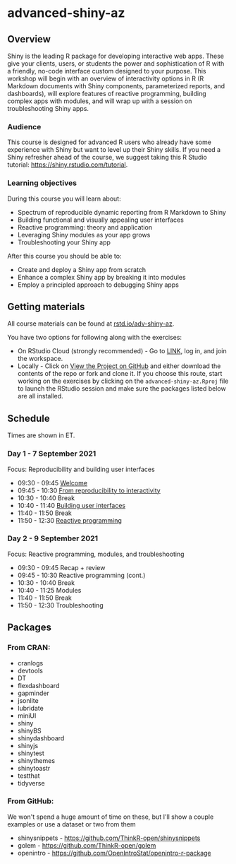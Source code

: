 # advanced-shiny-az

## Overview

Shiny is the leading R package for developing interactive web apps. These give your clients, users, or students the power and sophistication of R with a friendly, no-code interface custom designed to your purpose. This workshop will begin with an overview of interactivity options in R (R Markdown documents with Shiny components, parameterized reports, and dashboards), will explore features of reactive programming, building complex apps with modules, and will wrap up with a session on troubleshooting Shiny apps.

### Audience

This course is designed for advanced R users who already have some experience with Shiny but want to level up their Shiny skills.
If you need a Shiny refresher ahead of the course, we suggest taking this R Studio tutorial: https://shiny.rstudio.com/tutorial.

### Learning objectives

During this course you will learn about: 

-	Spectrum of reproducible dynamic reporting from R Markdown to Shiny
-	Building functional and visually appealing user interfaces
-	Reactive programming: theory and application
-	Leveraging Shiny modules as your app grows
-	Troubleshooting your Shiny app

After this course you should be able to:

- Create and deploy a Shiny app from scratch
- Enhance a complex Shiny app by breaking it into modules
- Employ a principled approach to debugging Shiny apps

## Getting materials

All course materials can be found at [rstd.io/adv-shiny-az](https://rstd.io/adv-shiny-az).

You have two options for following along with the exercises:

- On RStudio Cloud (strongly recommended) - Go to [LINK](), log in, and join the workspace.
- Locally - Click on [View the Project on GitHub](https://github.com/rstudio-education/advanced-shiny-az) and either download the contents of the repo or fork and clone it. If you choose this route, start working on the exercises by clicking on the `advanced-shiny-az.Rproj` file to launch the RStudio session and make sure the packages listed below are all installed.

## Schedule

Times are shown in ET.

### Day 1 - 7 September 2021

Focus: Reproducibility and building user interfaces

- 09:30 - 09:45 [Welcome](https://rstudio-education.github.io/advanced-shiny-az/00-welcome/00-welcome.pdf)
- 09:45 - 10:30 [From reproducibility to interactivity]()
- 10:30 - 10:40 Break
- 10:40 - 11:40 [Building user interfaces]()
- 11:40 - 11:50 Break
- 11:50 - 12:30 [Reactive programming]()

### Day 2 - 9 September 2021

Focus: Reactive programming, modules, and troubleshooting

- 09:30 - 09:45 Recap + review
- 09:45 - 10:30 Reactive programming (cont.)
- 10:30 - 10:40 Break
- 10:40 - 11:25 Modules
- 11:40 - 11:50 Break
- 11:50 - 12:30 Troubleshooting

## Packages

### From CRAN:

- cranlogs
- devtools
- DT
- flexdashboard
- gapminder
- jsonlite
- lubridate
- miniUI
- shiny
- shinyBS
- shinydashboard
- shinyjs
- shinytest
- shinythemes
- shinytoastr
- testthat
- tidyverse

### From GitHub:

We won't spend a huge amount of time on these, but I'll show a couple examples or use a dataset or two from them

- shinysnippets - https://github.com/ThinkR-open/shinysnippets
- golem - https://github.com/ThinkR-open/golem
- openintro - https://github.com/OpenIntroStat/openintro-r-package
